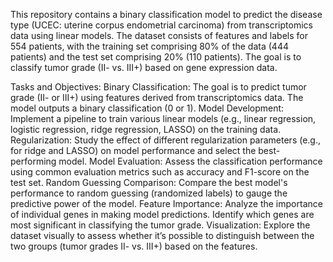 This repository contains a binary classification model to predict the disease type (UCEC: uterine corpus endometrial carcinoma) from transcriptomics data using linear models. The dataset consists of features and labels for 554 patients, with the training set comprising 80% of the data (444 patients) and the test set comprising 20% (110 patients). The goal is to classify tumor grade (II- vs. III+) based on gene expression data.

Tasks and Objectives:
Binary Classification: The goal is to predict tumor grade (II- or III+) using features derived from transcriptomics data. The model outputs a binary classification (0 or 1).
Model Development: Implement a pipeline to train various linear models (e.g., linear regression, logistic regression, ridge regression, LASSO) on the training data.
Regularization: Study the effect of different regularization parameters (e.g., for ridge and LASSO) on model performance and select the best-performing model.
Model Evaluation: Assess the classification performance using common evaluation metrics such as accuracy and F1-score on the test set.
Random Guessing Comparison: Compare the best model's performance to random guessing (randomized labels) to gauge the predictive power of the model.
Feature Importance: Analyze the importance of individual genes in making model predictions. Identify which genes are most significant in classifying the tumor grade.
Visualization: Explore the dataset visually to assess whether it’s possible to distinguish between the two groups (tumor grades II- vs. III+) based on the features.
